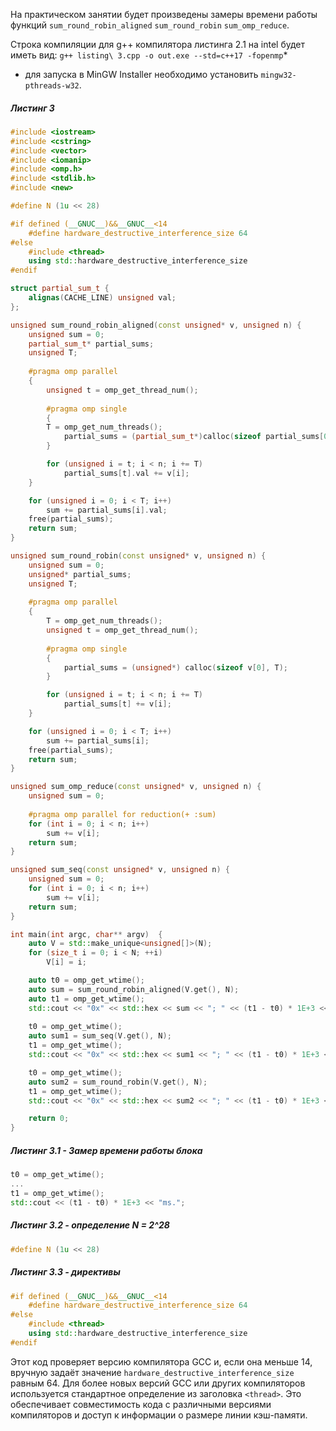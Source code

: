 На практическом занятии будет произведены замеры времени работы функций `sum_round_robin_aligned` `sum_round_robin` `sum_omp_reduce`. 
 
 Cтрока компиляции для g++ компилятора листинга 2.1 на intel будет иметь вид:
 `g++ listing\ 3.cpp -o out.exe --std=c++17 -fopenmp`*

* для запуска в MinGW Installer необходимо установить `mingw32-pthreads-w32`.

##### Листинг 3
```cpp
#include <iostream>
#include <cstring>
#include <vector>
#include <iomanip>
#include <omp.h>
#include <stdlib.h>
#include <new>

#define N (1u << 28)

#if defined (__GNUC__)&&__GNUC__<14
    #define hardware_destructive_interference_size 64
#else
    #include <thread>
    using std::hardware_destructive_interference_size
#endif

struct partial_sum_t {
    alignas(CACHE_LINE) unsigned val;
};

unsigned sum_round_robin_aligned(const unsigned* v, unsigned n) {
    unsigned sum = 0;
    partial_sum_t* partial_sums;
    unsigned T;
    
	#pragma omp parallel
    {
        unsigned t = omp_get_thread_num();
        
		#pragma omp single
        {
        T = omp_get_num_threads();
            partial_sums = (partial_sum_t*)calloc(sizeof partial_sums[0], T);
        }

        for (unsigned i = t; i < n; i += T)
            partial_sums[t].val += v[i];
    }

    for (unsigned i = 0; i < T; i++)
        sum += partial_sums[i].val;
    free(partial_sums);
    return sum;
}

unsigned sum_round_robin(const unsigned* v, unsigned n) {
    unsigned sum = 0;
    unsigned* partial_sums;
    unsigned T;
    
    #pragma omp parallel
    {
        T = omp_get_num_threads();
        unsigned t = omp_get_thread_num();
        
        #pragma omp single
        {
            partial_sums = (unsigned*) calloc(sizeof v[0], T);
        }

        for (unsigned i = t; i < n; i += T)
            partial_sums[t] += v[i];
    }

    for (unsigned i = 0; i < T; i++)
        sum += partial_sums[i];
    free(partial_sums);
    return sum;
}

unsigned sum_omp_reduce(const unsigned* v, unsigned n) {
    unsigned sum = 0;
    
	#pragma omp parallel for reduction(+ :sum)
    for (int i = 0; i < n; i++)
        sum += v[i];
    return sum;
}

unsigned sum_seq(const unsigned* v, unsigned n) {
    unsigned sum = 0;
    for (int i = 0; i < n; i++)
        sum += v[i];
    return sum;
}

int main(int argc, char** argv)  {
    auto V = std::make_unique<unsigned[]>(N);
    for (size_t i = 0; i < N; ++i)
        V[i] = i;

    auto t0 = omp_get_wtime();
    auto sum = sum_round_robin_aligned(V.get(), N);
    auto t1 = omp_get_wtime();
    std::cout << "0x" << std::hex << sum << "; " << (t1 - t0) * 1E+3 << "ms." << std::endl;
 
    t0 = omp_get_wtime();
    auto sum1 = sum_seq(V.get(), N);
    t1 = omp_get_wtime();
    std::cout << "0x" << std::hex << sum1 << "; " << (t1 - t0) * 1E+3 << "ms." << std::endl;

    t0 = omp_get_wtime();
    auto sum2 = sum_round_robin(V.get(), N);
    t1 = omp_get_wtime();
    std::cout << "0x" << std::hex << sum2 << "; " << (t1 - t0) * 1E+3 << "ms.";

    return 0;
}
```

##### Листинг 3.1 - Замер времени работы блока
```cpp
t0 = omp_get_wtime();
...
t1 = omp_get_wtime();
std::cout << (t1 - t0) * 1E+3 << "ms.";
```

##### Листинг 3.2 - определение N = 2^28
```cpp
#define N (1u << 28)
```

##### Листинг 3.3 - директивы
```cpp
#if defined (__GNUC__)&&__GNUC__<14
    #define hardware_destructive_interference_size 64
#else
    #include <thread>
    using std::hardware_destructive_interference_size
#endif
```
Этот код проверяет версию компилятора GCC и, если она меньше 14, вручную задаёт значение `hardware_destructive_interference_size` равным 64. Для более новых версий GCC или других компиляторов используется стандартное определение из заголовка `<thread>`. Это обеспечивает совместимость кода с различными версиями компиляторов и доступ к информации о размере линии кэш-памяти.